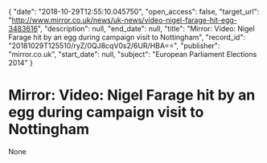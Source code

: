 {
  "date": "2018-10-29T12:55:10.045750", 
  "open_access": false, 
  "target_url": "http://www.mirror.co.uk/news/uk-news/video-nigel-farage-hit-egg-3483616", 
  "description": null, 
  "end_date": null, 
  "title": "Mirror: Video: Nigel Farage hit by an egg during campaign visit to Nottingham", 
  "record_id": "20181029T125510/ryZ/0QJ8cqV0s2/6UR/HBA==", 
  "publisher": "mirror.co.uk", 
  "start_date": null, 
  "subject": "European Parliament Elections 2014"
}

# Mirror: Video: Nigel Farage hit by an egg during campaign visit to Nottingham

None
